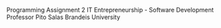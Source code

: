 Programming Assignment 2
IT Entrepreneurship - Software Development
Professor Pito Salas
Brandeis University